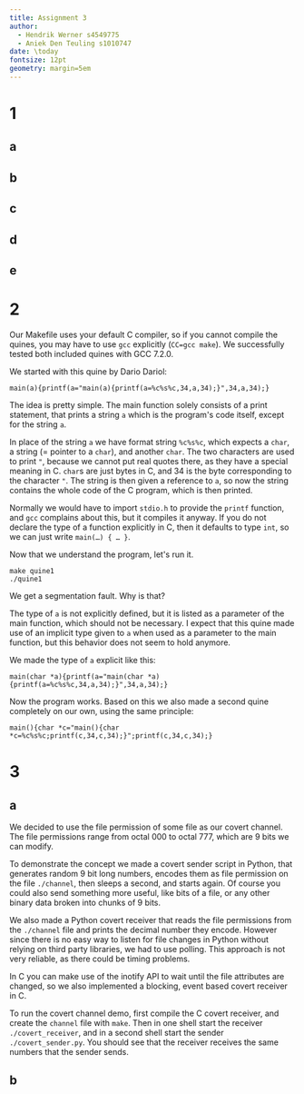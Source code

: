 ```yaml
---
title: Assignment 3
author:
  - Hendrik Werner s4549775
  - Aniek Den Teuling s1010747
date: \today
fontsize: 12pt
geometry: margin=5em
---
```


# 1
## a
## b
## c
## d
## e

# 2

Our Makefile uses your default C compiler, so if you cannot compile the quines, you may have to use `gcc` explicitly (`CC=gcc make`). We successfully tested both included quines with GCC 7.2.0.

We started with this quine by Dario Dariol:

```
main(a){printf(a="main(a){printf(a=%c%s%c,34,a,34);}",34,a,34);}
```

The idea is pretty simple. The main function solely consists of a print statement, that prints a string `a` which is the program's code itself, except for the string `a`.

In place of the string `a` we have format string `%c%s%c`, which expects a `char`, a string (= pointer to a `char`), and another `char`. The two characters are used to print `"`, because we cannot put real quotes there, as they have a special meaning in C. `char`s are just bytes in C, and 34 is the byte corresponding to the character `"`. The string is then given a reference to `a`, so now the string contains the whole code of the C program, which is then printed.

Normally we would have to import `stdio.h` to provide the `printf` function, and `gcc` complains about this, but it compiles it anyway. If you do not declare the type of a function explicitly in C, then it defaults to type `int`, so we can just write `main(…) { … }`.

Now that we understand the program, let's run it.

```
make quine1
./quine1
```

We get a segmentation fault. Why is that?

The type of `a` is not explicitly defined, but it is listed as a parameter of the main function, which should not be necessary. I expect that this quine made use of an implicit type given to `a` when used as a parameter to the main function, but this behavior does not seem to hold anymore.

We made the type of `a` explicit like this:

```
main(char *a){printf(a="main(char *a){printf(a=%c%s%c,34,a,34);}",34,a,34);}
```

Now the program works. Based on this we also made a second quine completely on our own, using the same principle:

```
main(){char *c="main(){char *c=%c%s%c;printf(c,34,c,34);}";printf(c,34,c,34);}
```

# 3
## a
We decided to use the file permission of some file as our covert channel. The file permissions range from octal 000 to octal 777, which are 9 bits we can modify.

To demonstrate the concept we made a covert sender script in Python, that generates random 9 bit long numbers, encodes them as file permission on the file `./channel`, then sleeps a second, and starts again. Of course you could also send something more useful, like bits of a file, or any other binary data broken into chunks of 9 bits.

We also made a Python covert receiver that reads the file permissions from the `./channel` file and prints the decimal number they encode. However since there is no easy way to listen for file changes in Python without relying on third party libraries, we had to use polling. This approach is not very reliable, as there could be timing problems.

In C you can make use of the inotify API to wait until the file attributes are changed, so we also implemented a blocking, event based covert receiver in C.

To run the covert channel demo, first compile the C covert receiver, and create the `channel` file with `make`. Then in one shell start the receiver `./covert_receiver`, and in a second shell start the sender `./covert_sender.py`. You should see that the receiver receives the same numbers that the sender sends.

## b

